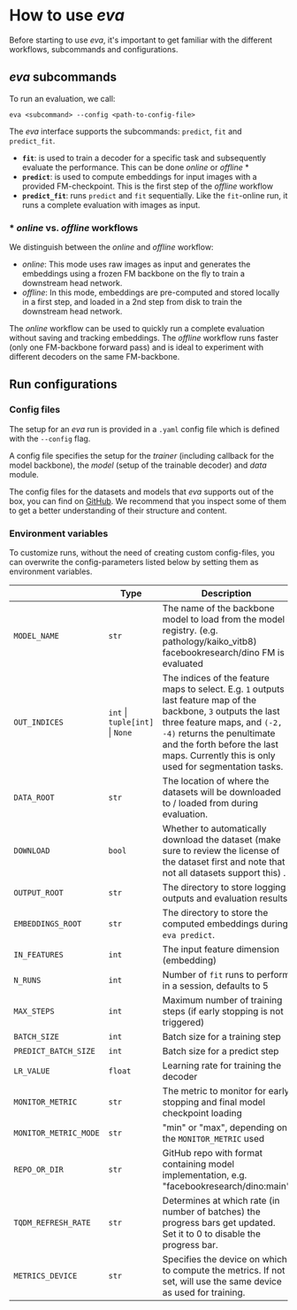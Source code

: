 # How to use *eva*

Before starting to use *eva*, it's important to get familiar with the different workflows, subcommands and configurations.


## *eva* subcommands

To run an evaluation, we call:
```
eva <subcommand> --config <path-to-config-file>
```

The *eva* interface supports the subcommands: `predict`, `fit` and `predict_fit`.

- **`fit`**: is used to train a decoder for a specific task and subsequently evaluate the performance. This can be done *online* or *offline* \*
- **`predict`**: is used to compute embeddings for input images with a provided FM-checkpoint. This is the first step of the *offline* workflow
- **`predict_fit`**: runs `predict` and `fit` sequentially. Like the `fit`-online run, it runs a complete evaluation with images as input.

### \* *online* vs. *offline* workflows

We distinguish between the *online* and *offline* workflow:

- *online*: This mode uses raw images as input and generates the embeddings using a frozen FM backbone on the fly to train a downstream head network.
- *offline*: In this mode, embeddings are pre-computed and stored locally in a first step, and loaded in a 2nd step from disk to train the downstream head network.

The *online* workflow can be used to quickly run a complete evaluation without saving and tracking embeddings. The *offline* workflow runs faster (only one FM-backbone forward pass) and is ideal to experiment with different decoders on the same FM-backbone.


## Run configurations

### Config files

The setup for an *eva* run is provided in a `.yaml` config file which is defined with the `--config` flag.

A config file specifies the setup for the *trainer* (including callback for the model backbone), the *model* (setup of the trainable decoder) and *data* module. 

The config files for the datasets and models that *eva* supports out of the box, you can find on [GitHub](https://github.com/kaiko-ai/eva/tree/0.0.2). We recommend that you inspect some of them to get a better understanding of their structure and content.


### Environment variables

To customize runs, without the need of creating custom config-files, you can overwrite the config-parameters listed below by setting them as environment variables.

|                         | Type  | Description |
|-------------------------|-------|-------------|
| `MODEL_NAME`            | `str`   | The name of the backbone model to load from the model registry. (e.g. pathology/kaiko_vitb8) facebookresearch/dino FM is evaluated |
| `OUT_INDICES`           | `int` \| `tuple[int]` \| `None`   | The indices of the feature maps to select. E.g. `1` outputs last feature map of the backbone, `3` outputs the last three feature maps, and `(-2, -4)` returns the penultimate and the forth before the last maps. Currently this is only used for segmentation tasks.  |
| `DATA_ROOT`             | `str`   | The location of where the datasets will be downloaded to / loaded from during evaluation. |
| `DOWNLOAD`              | `bool`  | Whether to automatically download the dataset (make sure to review the license of the dataset first and note that not all datasets support this) . |
| `OUTPUT_ROOT`           | `str`   | The directory to store logging outputs and evaluation results |
| `EMBEDDINGS_ROOT`       | `str`   | The directory to store the computed embeddings during `eva predict`. |
| `IN_FEATURES`           | `int`   | The input feature dimension (embedding) |
| `N_RUNS`                | `int`   | Number of `fit` runs to perform in a session, defaults to 5 |
| `MAX_STEPS`             | `int`   | Maximum number of training steps (if early stopping is not triggered) |
| `BATCH_SIZE`            | `int`   | Batch size for a training step |
| `PREDICT_BATCH_SIZE`    | `int`   | Batch size for a predict step |
| `LR_VALUE`              | `float` | Learning rate for training the decoder |
| `MONITOR_METRIC`        | `str`   | The metric to monitor for early stopping and final model checkpoint loading |
| `MONITOR_METRIC_MODE`   | `str`   | "min" or "max", depending on the `MONITOR_METRIC` used |
| `REPO_OR_DIR`           | `str`   | GitHub repo with format containing model implementation, e.g. "facebookresearch/dino:main" |
| `TQDM_REFRESH_RATE`     | `str`   | Determines at which rate (in number of batches) the progress bars get updated. Set it to 0 to disable the progress bar. |
| `METRICS_DEVICE`        | `str`   | Specifies the device on which to compute the metrics. If not set, will use the same device as used for training. |